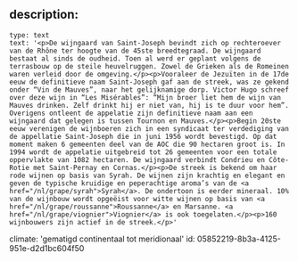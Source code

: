 description:
  -
    type: text
    text: '<p>De wijngaard van Saint-Joseph bevindt zich op rechteroever van de Rhône ter hoogte van de 45ste breedtegraad. De wijngaard bestaat al sinds de oudheid. Toen al werd er geplant volgens de terrasbouw op de steile heuvelruggen. Zowel de Grieken als de Romeinen waren verleid door de omgeving.</p><p>Vooraleer de Jezuïten in de 17de eeuw de definitieve naam Saint-Joseph gaf aan de streek, was ze gekend onder “Vin de Mauves”, naar het gelijknamige dorp. Victor Hugo schreef over deze wijn in “Les Misérables”: “Mijn broer liet hem de wijn van Mauves drinken. Zelf drinkt hij er niet van, hij is te duur voor hem”. Overigens ontleent de appelatie zijn definitieve naam aan een wijngaard dat gelegen is tussen Tournon en Mauves.</p><p>Begin 20ste eeuw verenigen de wijnboeren zich in een syndicaat ter verdediging van de appellatie Saint-Joseph die in juni 1956 wordt bevestigd. Op dat moment maken 6 gemeenten deel van de AOC die 90 hectaren groot is. In 1994 wordt de appelatie uitgebreid tot 26 gemeenten voor een totale oppervlakte van 1082 hectaren. De wijngaard verbindt Condrieu en Côte-Rotie met Saint-Pernay en Cornas.</p><p>De streek is bekend om haar rode wijnen op basis van Syrah. De wijnen zijn krachtig en elegant en geven de typische kruidige en peperachtige aroma’s van de <a href="/nl/grape/syrah">Syrah</a>. De ondertoon is eerder mineraal. 10% van de wijnbouw wordt opgeëist voor witte wijnen op basis van <a href="/nl/grape/roussanne">Roussanne</a> en Marsanne. <a href="/nl/grape/viognier">Viognier</a> is ook toegelaten.</p><p>160 wijnbouwers zijn actief in de streek.</p>'
climate: 'gematigd continentaal tot meridionaal'
id: 05852219-8b3a-4125-951e-d2d1bc604f50
